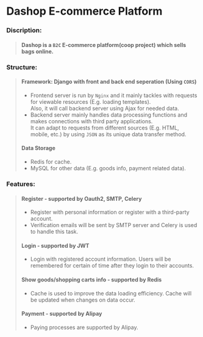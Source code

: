 # Dashop E-commerce Platform  

### Discription:   
>#### Dashop is a `B2C` E-commerce platform(coop project) which sells bags online.  

### Structure:    
>#### Framework: Django with front and back end seperation  (Using `CORS`)
>* Frontend server is run by `Nginx` and it mainly tackles with requests for viewable resources (E.g. loading templates).  
> Also, it will call backend server using Ajax for needed data.
>* Backend server mainly handles data processing functions and makes connections with third party applications.  
> It can adapt to requests from different sources (E.g. HTML, mobile, etc.) by using `JSON` as its unique data transfer method.  
>#### Data Storage
>* Redis for cache.
>* MySQL for other data (E.g. goods info, payment related data).


### Features:
>#### Register - supported by Oauth2, SMTP, Celery
>* Register with personal information or register with a third-party account.  
>* Verification emails will be sent by SMTP server and Celery is used to handle this task.
>#### Login - supported by JWT
>* Login with registered account information. Users will be remembered for certain of time after they login to their accounts.    
>#### Show goods/shopping carts info - supported by Redis
>* Cache is used to improve the data loading efficiency. Cache will be updated when changes on data occur. 
>#### Payment - supported by Alipay
>* Paying processes are supported by Alipay.
